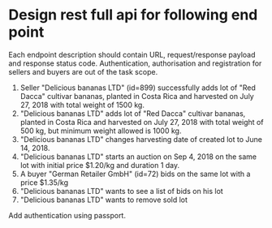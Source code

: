# Design rest full api for following end point


Each endpoint description should contain URL, request/response payload and response status code.
Authentication, authorisation and registration for sellers and buyers are out of the task scope.

1) Seller "Delicious bananas LTD" (id=899) successfully adds lot of "Red Dacca" cultivar bananas, planted in Costa Rica and harvested on July 27, 2018 with total weight of 1500 kg.
2) "Delicious bananas LTD" adds lot of "Red Dacca" cultivar bananas, planted in Costa Rica and harvested on July 27, 2018 with total weight of 500 kg, but minimum weight allowed is 1000 kg.
3) "Delicious bananas LTD" changes harvesting date of created lot to June 14, 2018.
4) "Delicious bananas LTD" starts an auction on Sep 4, 2018 on the same lot with initial price $1.20/kg and duration 1 day.
5) A buyer "German Retailer GmbH" (id=72) bids on the same lot with a price $1.35/kg
6) "Delicious bananas LTD" wants to see a list of bids on his lot
7) "Delicious bananas LTD" wants to remove sold lot

Add authentication using passport.
